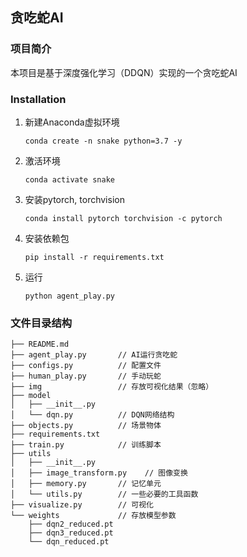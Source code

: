 ## 贪吃蛇AI

### 项目简介
本项目是基于深度强化学习（DDQN）实现的一个贪吃蛇AI

### Installation
1. 新建Anaconda虚拟环境

   ```
   conda create -n snake python=3.7 -y
   ```
   
2. 激活环境

   ```
   conda activate snake
   ```

3. 安装pytorch, torchvision

   ```
   conda install pytorch torchvision -c pytorch
   ```

4. 安装依赖包

   ```
   pip install -r requirements.txt
   ```

5. 运行

   ```
   python agent_play.py
   ```
   

### 文件目录结构
```
├── README.md
├── agent_play.py       // AI运行贪吃蛇
├── configs.py          // 配置文件
├── human_play.py       // 手动玩蛇
├── img                 // 存放可视化结果（忽略）
├── model
│   ├── __init__.py
│   └── dqn.py          // DQN网络结构
├── objects.py          // 场景物体
├── requirements.txt
├── train.py            // 训练脚本
├── utils
│   ├── __init__.py
│   ├── image_transform.py    // 图像变换
│   ├── memory.py       // 记忆单元
│   └── utils.py        // 一些必要的工具函数
├── visualize.py        // 可视化
└── weights             // 存放模型参数
    ├── dqn2_reduced.pt
    ├── dqn3_reduced.pt
    └── dqn_reduced.pt
```




